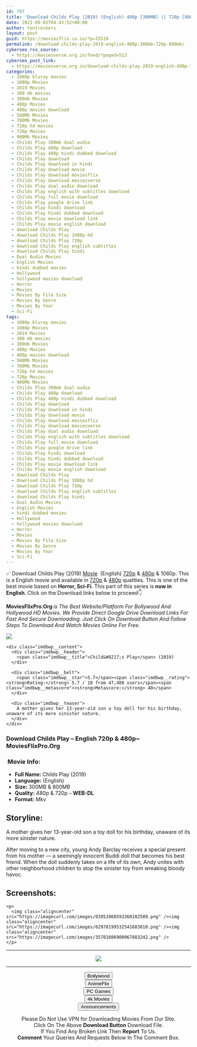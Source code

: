 ```yaml
---
id: 797
title: 'Download Childs Play (2019) (English) 480p [300MB] || 720p [800MB]'
date: 2021-09-02T04:43:52+00:00
author: tentrockers
layout: post
guid: https://moviezflix.co.in/?p=15510
permalink: /download-childs-play-2019-english-480p-300mb-720p-800mb/
cyberseo_rss_source:
  - https://moviesverse.org.in/feed/?paged=513
cyberseo_post_link:
  - https://moviesverse.org.in/download-childs-play-2019-english-480p-720p/
categories:
  - 1080p bluray movies
  - 1080p Movies
  - 2019 Movies
  - 300 mb movies
  - 300mb Movies
  - 480p Movies
  - 480p movies download
  - 500Mb Movies
  - 700Mb Movies
  - 720p hd movies
  - 720p Movies
  - 900Mb Movies
  - Childs Play 300mb dual audio
  - Childs Play 480p download
  - Childs Play 480p hindi dubbed download
  - Childs Play download
  - Childs Play download in hindi
  - Childs Play download movie
  - Childs Play download moviesflix
  - Childs Play download moviesverse
  - Childs Play dual audio download
  - Childs Play english with subtitles download
  - Childs Play full movie download
  - Childs Play google drive link
  - Childs Play hindi download
  - Childs Play hindi dubbed download
  - Childs Play movie download link
  - Childs Play movie english download
  - download Childs Play
  - download Childs Play 1080p hd
  - download Childs Play 720p
  - download Childs Play english subtitles
  - download Childs Play hindi
  - Dual Audio Movies
  - English Movies
  - hindi dubbed movies
  - Hollywood
  - hollywood movies download
  - Horror
  - Movies
  - Movies By File Size
  - Movies By Genre
  - Movies By Year
  - Sci-Fi
tags:
  - 1080p bluray movies
  - 1080p Movies
  - 2019 Movies
  - 300 mb movies
  - 300mb Movies
  - 480p Movies
  - 480p movies download
  - 500Mb Movies
  - 700Mb Movies
  - 720p hd movies
  - 720p Movies
  - 900Mb Movies
  - Childs Play 300mb dual audio
  - Childs Play 480p download
  - Childs Play 480p hindi dubbed download
  - Childs Play download
  - Childs Play download in hindi
  - Childs Play download movie
  - Childs Play download moviesflix
  - Childs Play download moviesverse
  - Childs Play dual audio download
  - Childs Play english with subtitles download
  - Childs Play full movie download
  - Childs Play google drive link
  - Childs Play hindi download
  - Childs Play hindi dubbed download
  - Childs Play movie download link
  - Childs Play movie english download
  - download Childs Play
  - download Childs Play 1080p hd
  - download Childs Play 720p
  - download Childs Play english subtitles
  - download Childs Play hindi
  - Dual Audio Movies
  - English Movies
  - hindi dubbed movies
  - Hollywood
  - hollywood movies download
  - Horror
  - Movies
  - Movies By File Size
  - Movies By Genre
  - Movies By Year
  - Sci-Fi
---
```

<div class="thecontent clearfix">
  <p>
    ✅ Download Childs Play (2019) <a href="https://moviesverse.org.in/category/movies/" data-wpel-link="internal">Movie</a>&nbsp; (English) <a href="https://moviesverse.org.in/720p-movies/" data-wpel-link="internal">720p</a>&nbsp;&&nbsp;<a href="https://moviesverse.org.in/480p-movies/" data-wpel-link="internal">480p</a> & 1080p. This is a English movie and available in <a href="https://moviesverse.org.in/720p-movies/" data-wpel-link="internal">720p</a>&nbsp;&&nbsp;<a href="https://moviesverse.org.in/480p-movies/" data-wpel-link="internal">480p</a> qualities. This is one of the best movie based on <strong>Horror, Sci-Fi</strong>. This part of this series is <strong>now in <span>English. </span></strong><span>Click on the Download links below to proceed👇</span>
  </p>
  
  <p>
    <strong><span>MoviesFlixPro.Org&nbsp;</span></strong><em>is The Best Website/Platform For Bollywood And Hollywood HD Movies. We Provide Direct Google Drive Download Links For Fast And Secure Downloading. Just Click On Download Button And Follow Steps To&nbsp;Download And Watch Movies Online For Free.</em>
  </p>
  
  <div class="imdbwp imdbwp--movie dark">
    <div class="imdbwp__thumb">
      <a class="imdbwp__link" target="_blank" title="Child's Play" href="https://www.imdb.com/title/tt8663516/" rel="nofollow external noopener noreferrer" data-wpel-link="external"><img class="imdbwp__img" src="https://m.media-amazon.com/images/M/MV5BNTNlNjIxNjktOWUyMS00YWY5LWEwZGItMjZmODJlZWNiZGM2XkEyXkFqcGdeQXVyNDg4NjY5OTQ@._V1_SX300.jpg" /></a>
    </div>
    
    <div class="imdbwp__content">
      <div class="imdbwp__header">
        <span class="imdbwp__title">Child&#8217;s Play</span> (2019)
      </div>
      
      <div class="imdbwp__belt">
        <span class="imdbwp__star">5.7</span><span class="imdbwp__rating"><strong>Rating:</strong> 5.7 / 10 from 47,488 users</span><span class="imdbwp__metascore"><strong>Metascore:</strong> 48</span>
      </div>
      
      <div class="imdbwp__teaser">
        A mother gives her 13-year-old son a toy doll for his birthday, unaware of its more sinister nature.
      </div>
    </div>
  </div>
  
  <h3>
    <span>Download Childs Play – English 720p & 480p~ MoviesFlixPro.Org</span>
  </h3>
  
  <h3>
    <span>&nbsp;Movie Info:&nbsp;</span>
  </h3>
  
  <ul>
    <li>
      <strong>Full Name: </strong>Childs Play (2019)
    </li>
    <li>
      <strong>Language:</strong> (English)
    </li>
    <li>
      <strong>Size:</strong> 300MB & 800MB
    </li>
    <li>
      <strong>Quality:</strong> 480p & 720p – <span><strong>WEB-DL</strong></span>
    </li>
    <li>
      <strong>Format:</strong>&nbsp;Mkv
    </li>
  </ul>
  
  <h2>
    <span>Storyline:</span>
  </h2>
  
  <p>
    A mother gives her 13-year-old son a toy doll for his birthday, unaware of its more sinister nature.
  </p>
  
  <div>
    After moving to a new city, young Andy Barclay receives a special present from his mother — a seemingly innocent Buddi doll that becomes his best friend. When the doll suddenly takes on a life of its own, Andy unites with other neighborhood children to stop the sinister toy from wreaking bloody havoc.
  </div>
  
  <div class="summary_text">
    <h2>
      <span>Screenshots:</span>
    </h2>
    
    <p>
      <img class="aligncenter" src="https://imagecurl.com/images/83952868593368182589.png" /><img class="aligncenter" src="https://imagecurl.com/images/62978199532541683810.png" /><img class="aligncenter" src="https://imagecurl.com/images/35781606900067883242.png" />
    </p>
  </div>
</div>

<center>
  </p> 
  
  <hr />
  
  <p>
    <a href="http://gdrivepro.xyz/join.php" data-wpel-link="external" target="_blank" rel="nofollow external noopener noreferrer"><img src="https://i.imgur.com/FhMdWdW.png" /></a>
  </p>
  
  <hr />
  
  <p>
    <a href="https://dogemovies.xyz" target="_blank" data-wpel-link="external" rel="nofollow external noopener noreferrer"><button class="button button5">Bollywood</button></a><br /> <a href="https://animeflix.in" target="_blank" data-wpel-link="external" rel="nofollow external noopener noreferrer"><button class="button button5">AnimeFlix</button></a><br /> <a href="https://gamesflix.net/" target="_blank" data-wpel-link="external" rel="nofollow external noopener noreferrer"><button class="button button5">PC Games</button></a><br /> <a href="https://uhdmovies.in" target="_blank" data-wpel-link="external" rel="nofollow external noopener noreferrer"><button class="button button5">4k Movies</button></a><br /> <a href="https://moviesverse.org.in/announcements/" target="_blank" data-wpel-link="internal" rel="noopener"><button class="button button5">Announcements</button></a>
  </p>
  
  <div class="alert alert-danger">
    Please Do Not Use VPN for Downloading Movies From Our Site.
  </div>
  
  <div class="alert alert-success">
    Click On The Above <strong>Download Button</strong> Download File.
  </div>
  
  <div class="alert alert-warning">
    If You Find Any Broken Link Then <strong>Report</strong> To Us.
  </div>
  
  <div class="alert alert-info">
    <strong>Comment</strong> Your Queries And Requests Below In The Comment Box.
  </div>
  
  <p>
    </center>
  </p>